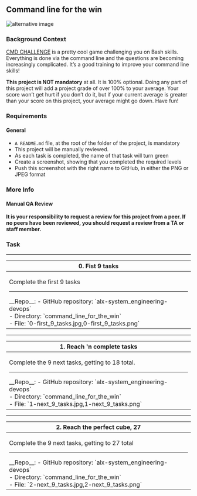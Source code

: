 ## Command line for the win
![alternative image]('https://s3.amazonaws.com/intranet-projects-files/holbertonschool-sysadmin_devops/324/06AChAO.png')
### Background Context
[CMD CHALLENGE]('https://cmdchallenge.com/') is a pretty cool game challenging you on Bash skills. Everything is done via the command line and the questions are becoming increasingly complicated. It’s a good training to improve your command line skills!

__This project is NOT mandatory__ at all. It is 100% optional. Doing any part of this project will add a project grade of over 100% to your average. Your score won’t get hurt if you don’t do it, but if your current average is greater than your score on this project, your average might go down. Have fun!

### Requirements
#### General
- `A README.md` file, at the root of the folder of the project, is mandatory
- This project will be manually reviewed.
- As each task is completed, the name of that task will turn green
- Create a screenshot, showing that you completed the required levels
- Push this screenshot with the right name to GitHub, in either the PNG or JPEG format
### More Info
#### Manual QA Review
__It is your responsibility to request a review for this project from a peer. If no peers have been reviewed, you should request a review from a TA or staff member.__
### Task
<hr>
<table>
 <thead>
  <tr>
   <th>0. Fist 9 tasks </th>
  </tr>
 </thead>
 <tbody>
  <tr>
   <td>
<p>Complete the first 9 tasks </p>
<hr>
__Repo__:
- GitHub repository: `alx-system_engineering-devops`
<br>
- Directory: `command_line_for_the_win`
<br>
- File: `0-first_9_tasks.jpg,0-first_9_tasks.png`
   </td>
  </tr>
 </tbody>
</table>

<hr>
<table>
 <thead>
  <tr>
   <th>1. Reach 'n complete tasks </th>
  </tr>
 </thead>
 <tbody>
  <tr>
   <td>
<p>Complete the 9 next tasks, getting to 18 total.</p>
<hr>
__Repo__:
- GitHub repository: `alx-system_engineering-devops`
<br>
- Directory: `command_line_for_the_win`
<br>
- File: `1-next_9_tasks.jpg,1-next_9_tasks.png`
   </td>
  </tr>
 </tbody>
</table>

<hr>
<table>
 <thead>
  <tr>
   <th>2. Reach the perfect cube, 27 </th>
  </tr>
 </thead>
 <tbody>
  <tr>
   <td>
<p> Complete the 9 next tasks, getting to 27 total</p>
<hr>
__Repo__:
- GitHub repository: `alx-system_engineering-devops`
<br>
- Directory: `command_line_for_the_win`
<br>
- File: `2-next_9_tasks.jpg,2-next_9_tasks.png`
   </td>
  </tr>
 </tbody>
</table>

